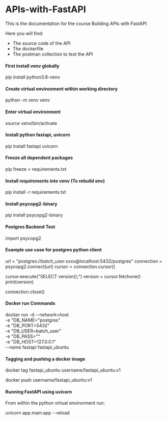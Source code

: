 # APIs-with-FastAPI

This is the documentation for the course Building APIs with FastAPI

Here you will find:
- The source code of the API
- The dockerfile
- The postman collection to test the API

#### First install venv globally
pip install python3.8-venv

#### Create virtual environment within working directory
python -m venv venv

#### Enter virtual environment
source venv/bin/activate

#### Install python fastapi, uvicorn
pip install fastapi uvicorn

#### Freeze all dependent packages
pip freeze > requirements.txt

#### Install requirements into venv (To rebuild env)
pip install -r requirements.txt


#### Install psycopg2-binary
pip install psycopg2-binary

#### Postgres Backend Test
import psycopg2

#### Example use case for postgres python client
url = "postgres://batch_user:xxxx@localhost:5432/postgres" 
connection = psycopg2.connect(url)
cursor = connection.cursor()

cursor.execute("SELECT version();")
version = cursor.fetchone()
print(version)

connection.close()


#### Docker run Commands
docker run -d --network=host \
	-e "DB_NAME="postgres" \
	-e "DB_PORT=5432" \
	-e "DB_USER=batch_user" \
	-e "DB_PASS="" \
	-e "DB_HOST=127.0.0.1" \
	--name fastapi fastapi_ubuntu


#### Tagging and pushing a docker image
docker tag fastapi_ubuntu username/fastapi_ubuntu:v1

docker push username/fastapi_ubuntu:v1

#### Running FastAPI using uvicorn

From within the python virtual environment run:

uvicorn app.main:app --reload
